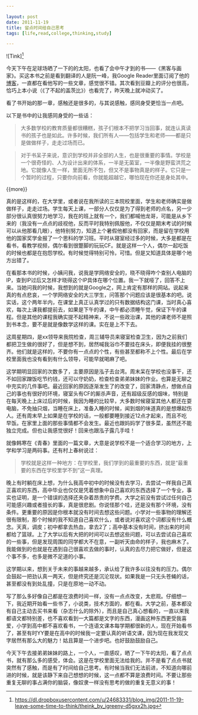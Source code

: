 ```yaml
---

layout: post
date: 2011-11-19
title: 留点时间给自己思考
tags: [life,read,college,thinking,study]

---
```


![Tink][^1]

今天下午在足球场晒了一下的的太阳，也看了会中午才到的书——《黑客与画家》。买这本书之前是看到翻译的人是阮一峰，我Google Reader里面订阅了他的[博客](http://www.ruanyifeng.com/blog/)，一直都在看他写的一些文章，感觉很不错。其次看到豆瓣上的评分也很高，恰巧上本小说（《了不起的盖茨比》）也看完了，昨天晚上就冲动买了。

看了书开始的那一章，感触还是很多的，与其说感触，感同身受更恰当一点吧。

以下是书中的让我感同身受的一些话：

> 大多数学校的教育质量都很糟糕，孩子们根本不把学习当回事，就连认真读书的孩子也是如此。许多时候，我们所有人——包括学生和老师——都是只是做做样子，走走过场而已。

> 对于书呆子来说，意识到学校并非全部的人生，也是很重要的事情。学校是一个很奇怪的、人为设计出来的体系，一半是无菌室，一半像是野蛮洪荒之地。它就像人生一样，里面无所不包，但又不是事物真是的样子。它只是一个暂时的过程，只要你向前看，你就能超越它，哪怕现在你还是身处其中。

{{more}}

真的是这样的，在大学里，或者说在我所读的三本院校里面，学生和老师确实是做做样子，走走过场。学生每天上课，一部分人仅仅是为了得到老师的点名，另一少部分很认真很努力地学习，我在的班上就有一个，我们都喊他龙哥，可能是从乡下来的（我没有一点点的歧视他，反而平时我特别佩服他，不仅仅是期末考试的时候可以从他那看几眼），他特别努力，知道上个暑假他都没有回家，而是留在学校用他的国家奖学金报了一个思科的学习班。平时从寝室经过多的时候，大多是都是在看书，看教学视频，偶尔看到很蹩脚的玩玩CF。就是这样一个人，偶尔一起吃饭的时候也都是在抱怨学校。有时候觉得特别可怜，可惜。但是又知道具体是哪个地方出错了。

在看那本书的时候，小姨问我，说我是学网络安全的，晓不晓得咋个查别人电脑的IP，查到IP过后又怎样才晓得这个IP具体在哪个位置。我一下就哑了，回答不上来。当她问我的时候，我想到的就是Google之，网上肯定有那样的网站。说起来真的有点悲哀，一个学网络安全的大三学生，问答那个问题应该是很基本的吧。说实话，这个两年半内，在课堂上真正认真学过的只有数据结构这门课，当时真心喜欢，每次上课我都提前去，如果是下午的课，中午都必须睡午觉，保证下午的课程。但是其他的课程我确实提不起精神来，不说一些政治课，其他的课老师不是照到书本念，要不是就是像数学这样的课。实在是上不下去。

这周星期四，是xx领导来我院检查，周三辅导员来寝室检查卫生，因为之前我们都把卫生做的很好了，但是想不到，居然喊我浴巾不要挂在床头，即便我挂的很整齐。他们就是这样的，不要你有一点点的个性，有些甚至都称不上个性。最后在学校里面我也没有看到有什么领导，可能早就喝麻了吧。

这学期明显回家的次数多了，主要原因是泓子去台湾。周末呆在学校也没事干，还不如回家蹭饭吃节约钱，还可以守奶奶，检查检查弟弟妹妹的作业。也算是无聊之中充实的几件事吧。最近回家的原因逐渐发生了的改变了，回家清静点，想做点自己的事也有很好的环境，寝室头有CF的厮杀声音，还有超级反感的烟味，特别是在每天晚上上床过后的时候，我因为睡的比较早，大多数时候寝室其他人都还在耍电脑，不免抽只烟，当睡在床上，准备入睡的时候，闻到烟的味道真的是想爆起伤人。还有周末早上如果是在学校的话，一般都要睡到接近12点才起来，而且不吃早饭。在家里上面的那些事情都不会发生。最近也跟妈妈学了很多菜，虽然还不能独立完成。但也让我感觉很好！回来也跟泓子露几手哇！

就像韩寒在《青春》里面的一篇文章，大意是说学校不是一个适合学习的地方，上学和学习是两码事。还有村上春树说过：

> 学校就是这样一种地方：在学校里，我们学到的最重要的东西，就是“最重要的东西在学校里学不到”这一真理。

晚上有时躺在床上想，为什么我高中初中的时候没有去学习，去尝试一样我自己真正喜欢的东西，高中毕业也仅仅是凭着想象中自己喜欢的东西选择了一个专业，事实也证明，是一个错误的选择还夹杂着昂贵的学费。大学之前没有尝试过任何自己可能感兴趣或者擅长的事，真是很悲剧。你说怪那个哇，还是没有那个环境，没有条件。更重要的原因是你根本就没有时间去想这些问题。小学对一些事物的理解还很有限制，那个时候的我不知道自己喜欢什么，或者说对喜欢这个词都没有什么概念。天真，调皮；初中都拿去热血，拿去2了；高中基本没有时间，挤出来的时间都给了篮球。上了大学以后有大把的时间可以去想这些问题，可以去尝试自己喜欢的一些事，但是发现周围的同学都大不在意，一副听天由命的样子，我也麻木了。我能做到的也就是在遇到自己很喜欢去做的事时，认真的去尽力把它做好，但是这个事不多，也多是微不足道的小事。

这学期以来，想到关于未来的事越来越多，承认给了我许多以往没有的压力。偶尔会鼓起一把劲认真一两天，但是终究还是沉沦现状。如果我是一只无头苍蝇的话，甚至都没有到处乱撞，只是在原地一动不动。

写了那么多好像自己都是在浪费时间一样，没有一点点改变，太悲观。仔细想一下，我近期开始看一些书了，小说类，技术方面的，都在看。大学之前，基本都没有自己主动去买书来看（杂志什么的除外），而且是自己真心想看的，一直以来我都语文都特别差，也不喜欢看到一大篇都是文字的东西，漫画这种东西更受我喜爱，小学到高中都不喜欢看书，一个连语文课本每学期都很新的人，现在开始看书了，甚至有时YY要是在高中的时候我一定要认真的听语文课，因为现在我发现文字居然有那么大的魅力！姑且算是一个进步吧。也好鼓励鼓励自己。

今天下午去接弟弟妹妹的路上，一个人，一直感叹，晒了一下午的太阳，看了点点书，就有那么多的感受，体会。这是在学校里面无法给我的。并不是看了点点书就突然有了感触，而是有了时间给自己思考。有时候当我们无法前进，不知道向哪前进的时候，就是该静下来自己想想的时候，这一点都不算是浪费时间。不要让那些重复无聊的事占满你的脑袋，像奴隶一样没有思考的做的重复无意义的事！

[^1]: https://dl.dropboxusercontent.com/u/24683331/blog_img/2011-11-19-leave-some-time-to-think/theink_by_igreeny-d5gxx2h.jpg